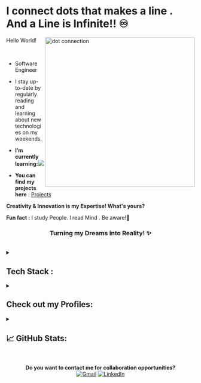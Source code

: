 
<!--[![MasterHead](https://i.imgur.com/cVve0WY.png)](https://disha-hati-portfolio.netlify.app/)-->

# I connect dots that makes a line . And a Line is Infinite!! ♾️



<img align="right" alt="dot connection" width="400" src="https://i.giphy.com/IW3mlwUFTI3XKaJlmt.webp"/>
<p>Hello World! </p>
</br>

- <p> Software Engineer</p>
- <p> I stay up-to-date by regularly reading and learning about new technologies on my weekends.</p>

- <b>I’m currently learning:<img src="https://img.shields.io/badge/next.js-000000?style=for-the-badge&logo=nextdotjs&logoColor=white" /> </b> </br>

- <b>You can find my projects here</b> : <a href="https://github.com/Disha-Hati?tab=repositories">Projects</a>
</p>


<b>  Creativity & Innovation is my Expertise! What's yours? </b> 



<b>  Fun fact :</b> I study People. I read Mind . Be aware!🧠



     

<div align="center">
    <h3>Turning my Dreams into Reality! ✨</h3>
</div>
</br>

<details>
<summary><h2>Tech Stack : </h2></summary>

  <p align="center">

![Java](https://img.shields.io/badge/Java-3C873A?style=for-the-badge&labelColor=black&logo=java&logoColor=3C873A)    ![Javascript](https://img.shields.io/badge/Javascript-F0DB4F?style=for-the-badge&labelColor=black&logo=javascript&logoColor=F0DB4F)
![React](https://img.shields.io/badge/-React-61DBFB?style=for-the-badge&labelColor=black&logo=react&logoColor=61DBFB)
![Redux](https://img.shields.io/badge/Redux-593D88?style=for-the-badge&logo=redux&logoColor=white)
![Next.js](https://img.shields.io/badge/next.js-000000?style=for-the-badge&logo=nextdotjs&logoColor=white)
![Typescript](https://img.shields.io/badge/Typescript-007acc?style=for-the-badge&labelColor=black&logo=typescript&logoColor=007acc)
![Nodejs](https://img.shields.io/badge/Nodejs-3C873A?style=for-the-badge&labelColor=black&logo=node.js&logoColor=3C873A)
![HTML](https://img.shields.io/badge/HTML5-E34F26?style=for-the-badge&logo=html5&logoColor=white)
![CSS3](https://img.shields.io/badge/CSS3-1572B6?style=for-the-badge&logo=css3&logoColor=white)
![Tailwind](https://img.shields.io/badge/Tailwind_CSS-092749?style=for-the-badge&logo=tailwindcss&logoColor=06B6D4&labelColor=000000)
![Bootstrap](https://img.shields.io/badge/Bootstrap-563D7C?style=for-the-badge&logo=bootstrap&logoColor=white)
![MYSQL](https://camo.githubusercontent.com/c1c08eb7625abe1a813e5ad05a94891aa127a37e0ce126b59ecda28233effdac/68747470733a2f2f696d672e736869656c64732e696f2f62616467652f4d7953514c2d3030303030463f7374796c653d666f722d7468652d6261646765266c6f676f3d6d7973716c266c6f676f436f6c6f723d7768697465)
![Git](https://img.shields.io/badge/Git-F05032?style=for-the-badge&logo=git&logoColor=white)

 
  </p>

</details>
<details>
<summary><h2>Check out my Profiles:</h2></summary>
<a href="https://www.leetcode.com/disha-hati" target="blank"><img align="center" src="https://raw.githubusercontent.com/rahuldkjain/github-profile-readme-generator/master/src/images/icons/Social/leet-code.svg" alt="disha-hati" height="30" width="40" /></a>
<a href="https://auth.geeksforgeeks.org/user/user/dishahati55/" target="blank"><img align="center" src="https://raw.githubusercontent.com/rahuldkjain/github-profile-readme-generator/master/src/images/icons/Social/geeks-for-geeks.svg" alt="user/dishahati55/" height="30" width="40" /></a>
<a href="https://takeuforward.org/profile/dishahati" target="blank"><img align="center" src="https://i.imgur.com/jslLvx0.jpeg" alt="user/dishahati55/" height="30" width="40" /></a>
<a href="https://medium.com/@disha55" target="blank"><img align="center" src="https://raw.githubusercontent.com/rahuldkjain/github-profile-readme-generator/master/src/images/icons/Social/medium.svg" alt="@disha55" height="30" width="40" /></a>
<!--<img alt="namaste dev" align="center" height="30" width="40" src="https://i.imgur.com/WVh8Q9q.png"/>-->
</details>



<details>
<summary><h2> 📈 GitHub Stats: </h2></summary>
<p>
<!--<p align="left"> <img src="https://komarev.com/ghpvc/?username=disha-hati&label=Profile%20views&color=0e75b6&style=flat" alt="disha-hati" /> </p>-->


[![](https://visitcount.itsvg.in/api?id=disha-hati&label=Profile%20Views&color=1&icon=0&pretty=false)](https://visitcount.itsvg.in)

![𝚐𝚒𝚝𝚑𝚞𝚋 𝚐𝚛𝚊𝚙𝚑](https://github-readme-activity-graph.vercel.app/graph?username=Disha-Hati&theme=react-dark&hide_border=true&area=true)

<p align="center">
    <img align="center" src="https://github-readme-streak-stats.herokuapp.com?user=Disha-Hati&theme=tokyonight"/>

<img align="center" src="https://github-readme-stats.vercel.app/api?username=disha-hati&show_icons=true&locale=en&title_color=87ceeb&icon_color=6c5796&text_color=daf7dc&bg_color=220b3b&layout=compact" alt="disha-hati" />
</p>


<p align="center">

<img align="center" src="https://github-profile-trophy.vercel.app/?username=Disha-Hati&column=10&margin-w=15&margin-h=15&no-bg=true&no-frame=true&theme=onedark"/>  


<img align="left" src="https://github-readme-stats.vercel.app/api/top-langs?username=disha-hati&show_icons=true&locale=en&layout=compact&bg_color=220b3b&text_color=daf7dc" alt="disha-hati" />

      
</p>


</p>
</details>
</br>

<p align="center">
<b>Do you want to contact me for collaboration opportunities?</b> </br>
      <a href="mailto:dishahati55@gmail.com"><img src="https://img.icons8.com/bubbles/50/000000/gmail.png" alt="Gmail"/></a>
      <a href="https://linkedin.com/in/disha-hati-d55"><img src="https://img.icons8.com/bubbles/50/000000/linkedin.png" alt="LinkedIn"/></a></br><br>
     
</p>








